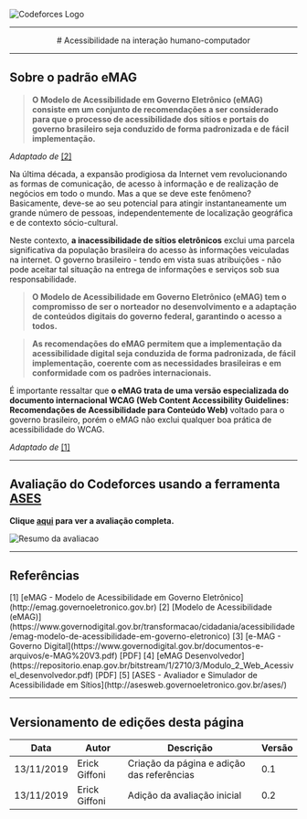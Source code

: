 <span style="margin-left: 0%;">![Codeforces Logo](../../../images/codeforces.png)</span>

***
<p align="center">
# Acessibilidade na interação humano-computador
</p>

***

## Sobre o padrão **eMAG**

> **O Modelo de Acessibilidade em Governo Eletrônico (eMAG) consiste em um
conjunto de recomendações a ser considerado para que o processo de acessibilidade
dos sítios e portais do governo brasileiro seja conduzido de forma padronizada e
de fácil implementação.**

*Adaptado de* [[2]](#ref2)

Na última década, a expansão prodigiosa da Internet vem revolucionando as formas
de comunicação, de acesso à informação e de realização de negócios em todo o mundo.
Mas a que se deve este fenômeno? Basicamente, deve-se ao seu potencial para atingir
instantaneamente um grande número de pessoas, independentemente de localização
geográfica e de contexto sócio-cultural.


Neste contexto, **a inacessibilidade de sítios eletrônicos** exclui uma parcela
significativa da população brasileira do acesso às informações veiculadas na internet.
O governo brasileiro - tendo em vista suas atribuições - não pode aceitar tal
situação na entrega de informações e serviços sob sua responsabilidade.


> **O Modelo de Acessibilidade em Governo Eletrônico (eMAG) tem o compromisso de ser
o norteador no desenvolvimento e a adaptação de conteúdos digitais do governo federal,
garantindo o acesso a todos.**


> **As recomendações do eMAG permitem que a implementação da acessibilidade digital
seja conduzida de forma padronizada, de fácil implementação, coerente com as
necessidades brasileiras e em conformidade com os padrões internacionais.**


É importante ressaltar que **o eMAG trata de uma versão especializada do documento
internacional WCAG (Web Content Accessibility Guidelines: Recomendações de Acessibilidade
para Conteúdo Web)** voltado para o governo brasileiro, porém o eMAG não exclui
qualquer boa prática de acessibilidade do WCAG.

*Adaptado de* [[1]](#ref1)

***

## Avaliação do Codeforces usando a ferramenta [ASES](#ref5)


**Clique [aqui](../avaliacao-emag-pdf.pdf) para ver a avaliação completa.**


<span style="margin-left: 0%;">![Resumo da avaliacao](../images/resumo-emag-codeforces.png)</span>

***

## Referências
<span id="#ref1">
[1] [eMAG - Modelo de Acessibilidade em Governo Eletrônico](http://emag.governoeletronico.gov.br)

<span id="#ref2">
[2] [Modelo de Acessibilidade (eMAG)](https://www.governodigital.gov.br/transformacao/cidadania/acessibilidade/emag-modelo-de-acessibilidade-em-governo-eletronico)

<span id="#ref3">
[3] [e-MAG - Governo Digital](https://www.governodigital.gov.br/documentos-e-arquivos/e-MAG%20V3.pdf) [PDF]

<span id="#ref4">
[4] [eMAG Desenvolvedor](https://repositorio.enap.gov.br/bitstream/1/2710/3/Modulo_2_Web_Acessivel_desenvolvedor.pdf) [PDF]

<span id="#ref5">
[5] [ASES - Avaliador e Simulador de Acessibilidade em Sítios](http://asesweb.governoeletronico.gov.br/ases/)

***
## Versionamento de edições desta página
| Data | Autor | Descrição | Versão |
|------|-------|-----------|--------|
| 13/11/2019 | Erick Giffoni | Criação da página e adição das referências| 0.1 |
| 13/11/2019 | Erick Giffoni | Adição da avaliação inicial| 0.2 |
